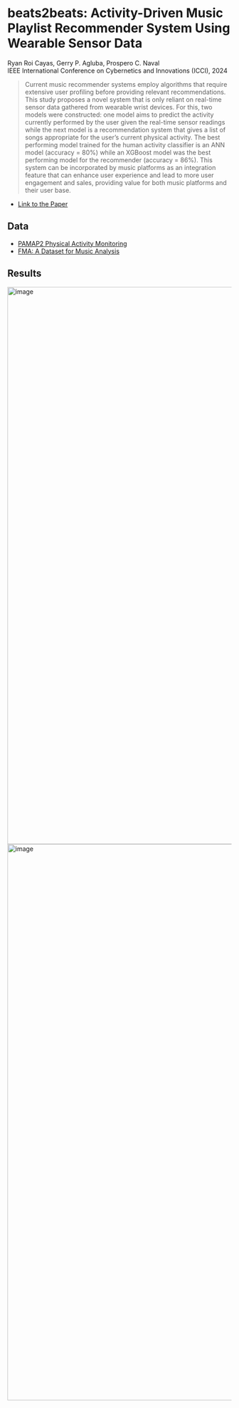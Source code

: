 # beats2beats: Activity-Driven Music Playlist Recommender System Using Wearable Sensor Data

Ryan Roi Cayas, Gerry P. Agluba, Prospero C. Naval \
IEEE International Conference on Cybernetics and Innovations (ICCI), 2024

> Current music recommender systems employ algorithms that require extensive user profiling before providing relevant recommendations. This study proposes a novel system that is only reliant on real-time sensor data gathered from wearable wrist devices. For this, two models were constructed: one model aims to predict the activity currently performed by the user given the real-time sensor readings while the next model is a recommendation system that gives a list of songs appropriate for the user’s current physical activity. The best performing model trained for the human activity classifier is an ANN model (accuracy = 80%) while an XGBoost model was the best performing model for the recommender (accuracy = 86%). This system can be incorporated by music platforms as an integration feature that can enhance user experience and lead to more user engagement and sales, providing value for both music platforms and their user base.

- [Link to the Paper](https://ieeexplore.ieee.org/document/10532563)

## Data
- [PAMAP2 Physical Activity Monitoring](https://archive.ics.uci.edu/dataset/231/pamap2+physical+activity+monitoring)
- [FMA: A Dataset for Music Analysis](https://github.com/mdeff/fma)

## Results

<img width="1253" alt="image" src="https://github.com/user-attachments/assets/68b2dd89-9fad-4f05-97d6-51cb5e1e4bc6" />

<img width="1251" alt="image" src="https://github.com/user-attachments/assets/b89ddab7-79a9-4c27-a5bf-acc95b3283a8" />

